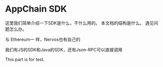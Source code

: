 # AppChain SDK

这里我们简单介绍一下SDK是什么，干什么用的。
本文档的结构是什么。
遇见问题怎么办。

与 Ethereum一 样，Nervos也有自己的


我们有JS的SDK和Java的SDK，还有Json-RPC可以直接调用

This part is for test.
